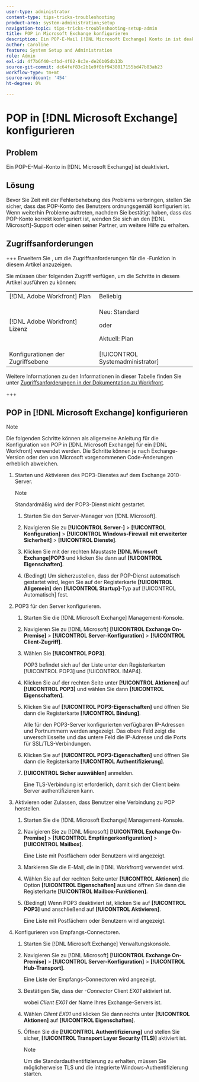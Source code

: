 ```yaml
---
user-type: administrator
content-type: tips-tricks-troubleshooting
product-area: system-administration;setup
navigation-topic: tips-tricks-troubleshooting-setup-admin
title: POP in Microsoft Exchange konfigurieren
description: Ein POP-E-Mail [!DNL Microsoft Exchange] Konto in ist deaktiviert.
author: Caroline
feature: System Setup and Administration
role: Admin
exl-id: 4f7b6f40-cfbd-4f02-8c3e-de26b05db13b
source-git-commit: dc64fef83c2b1e9f8bf9438017155bd47b83ab23
workflow-type: tm+mt
source-wordcount: '454'
ht-degree: 0%

---
```


# POP in [!DNL Microsoft Exchange] konfigurieren

## Problem

Ein POP-E-Mail-Konto in [!DNL Microsoft Exchange] ist deaktiviert.

## Lösung

Bevor Sie Zeit mit der Fehlerbehebung des Problems verbringen, stellen Sie sicher, dass das POP-Konto des Benutzers ordnungsgemäß konfiguriert ist. Wenn weiterhin Probleme auftreten, nachdem Sie bestätigt haben, dass das POP-Konto korrekt konfiguriert ist, wenden Sie sich an den [!DNL Microsoft]-Support oder einen seiner Partner, um weitere Hilfe zu erhalten.

<!--
<p data-mc-conditions="QuicksilverOrClassic.Draft mode">For instructions on integrating a POP account in Adobe Workfront, see .</p>
-->

## Zugriffsanforderungen

+++ Erweitern Sie , um die Zugriffsanforderungen für die -Funktion in diesem Artikel anzuzeigen.

Sie müssen über folgenden Zugriff verfügen, um die Schritte in diesem Artikel ausführen zu können:

<table style="table-layout:auto"> 
 <col> 
 <col> 
 <tbody> 
  <tr> 
   <td role="rowheader">[!DNL Adobe Workfront] Plan</td> 
   <td>Beliebig</td> 
  </tr> 
  <tr> 
   <td role="rowheader">[!DNL Adobe Workfront] Lizenz</td> 
   <td>
   <p>Neu: Standard</p>
   <p>oder</p>
   <p>Aktuell: Plan</p></td> 
  </tr> 
  <tr> 
   <td role="rowheader">Konfigurationen der Zugriffsebene</td> 
   <td>[!UICONTROL Systemadministrator]</td> 
  </tr> 
 </tbody> 
</table>

Weitere Informationen zu den Informationen in dieser Tabelle finden Sie unter [Zugriffsanforderungen in der Dokumentation zu Workfront](/help/quicksilver/administration-and-setup/add-users/access-levels-and-object-permissions/access-level-requirements-in-documentation.md).

+++

## POP in [!DNL Microsoft Exchange] konfigurieren

>[!NOTE]
>
>Die folgenden Schritte können als allgemeine Anleitung für die Konfiguration von POP in [!DNL Microsoft Exchange] für ein [!DNL Workfront] verwendet werden. Die Schritte können je nach Exchange-Version oder den von Microsoft vorgenommenen Code-Änderungen erheblich abweichen.

1. Starten und Aktivieren des POP3-Dienstes auf dem Exchange 2010-Server.

   >[!NOTE]
   >
   >Standardmäßig wird der POP3-Dienst nicht gestartet.

   1. Starten Sie den Server-Manager von [!DNL Microsoft].
   1. Navigieren Sie zu **[!UICONTROL Server-]** > **[!UICONTROL Konfiguration]** > **[!UICONTROL Windows-Firewall mit erweiterter Sicherheit]** > **[!UICONTROL Dienste]**.

   1. Klicken Sie mit der rechten Maustaste **[!DNL Microsoft Exchange]POP3** und klicken Sie dann auf **[!UICONTROL Eigenschaften]**.

   1. (Bedingt) Um sicherzustellen, dass der POP-Dienst automatisch gestartet wird, legen Sie auf der Registerkarte **[!UICONTROL Allgemein]** den **[!UICONTROL Startup]**-Typ auf [!UICONTROL Automatisch] fest.

1. POP3 für den Server konfigurieren.

   1. Starten Sie die [!DNL Microsoft Exchange] Management-Konsole.
   1. Navigieren Sie zu [!DNL Microsoft] **[!UICONTROL Exchange On-Premise]** > **[!UICONTROL Server-Konfiguration]** > **[!UICONTROL Client-Zugriff]**.

   1. Wählen Sie **[!UICONTROL POP3]**.

      POP3 befindet sich auf der Liste unter den Registerkarten [!UICONTROL POP3] und [!UICONTROL IMAP4].

   1. Klicken Sie auf der rechten Seite unter **[!UICONTROL Aktionen]** auf **[!UICONTROL POP3]** und wählen Sie dann **[!UICONTROL Eigenschaften]**.

   1. Klicken Sie auf **[!UICONTROL POP3-Eigenschaften]** und öffnen Sie dann die Registerkarte **[!UICONTROL Bindung]**.

      Alle für den POP3-Server konfigurierten verfügbaren IP-Adressen und Portnummern werden angezeigt. Das obere Feld zeigt die unverschlüsselte und das untere Feld die IP-Adresse und die Ports für SSL/TLS-Verbindungen.

   1. Klicken Sie auf **[!UICONTROL POP3-Eigenschaften]** und öffnen Sie dann die Registerkarte **[!UICONTROL Authentifizierung]**.

   1. **[!UICONTROL Sicher auswählen]** anmelden.

      Eine TLS-Verbindung ist erforderlich, damit sich der Client beim Server authentifizieren kann.

1. Aktivieren oder Zulassen, dass Benutzer eine Verbindung zu POP herstellen.

   1. Starten Sie die [!DNL Microsoft Exchange] Management-Konsole.
   1. Navigieren Sie zu [!DNL Microsoft] **[!UICONTROL Exchange On-Premise]** > **[!UICONTROL Empfängerkonfiguration]** > **[!UICONTROL Mailbox]**.

      Eine Liste mit Postfächern oder Benutzern wird angezeigt.

   1. Markieren Sie die E-Mail, die in [!DNL Workfront] verwendet wird.
   1. Wählen Sie auf der rechten Seite unter **[!UICONTROL Aktionen]** die Option **[!UICONTROL Eigenschaften]** aus und öffnen Sie dann die Registerkarte **[!UICONTROL Mailbox-Funktionen]**.

   1. (Bedingt) Wenn POP3 deaktiviert ist, klicken Sie auf **[!UICONTROL POP3]** und anschließend auf **[!UICONTROL Aktivieren]**.

      Eine Liste mit Postfächern oder Benutzern wird angezeigt.

1. Konfigurieren von Empfangs-Connectoren.

   1. Starten Sie [!DNL Microsoft Exchange] Verwaltungskonsole.
   1. Navigieren Sie zu [!DNL Microsoft] **[!UICONTROL Exchange On-Premise]** > **[!UICONTROL Server-Konfiguration]** > **[!UICONTROL Hub-Transport]**.

      Eine Liste der Empfangs-Connectoren wird angezeigt.

   1. Bestätigen Sie, dass der *-Connector* Client *EX01* aktiviert ist.

      wobei *Client* *EX01* der Name Ihres Exchange-Servers ist.

   1. Wählen *Client EX01* und klicken Sie dann rechts unter **[!UICONTROL Aktionen]** auf **[!UICONTROL Eigenschaften]**.

   1. Öffnen Sie die **[!UICONTROL Authentifizierung]** und stellen Sie sicher, **[!UICONTROL Transport Layer Security (TLS)]** aktiviert ist.

      >[!NOTE]
      >
      >Um die Standardauthentifizierung zu erhalten, müssen Sie möglicherweise TLS und die integrierte Windows-Authentifizierung starten.
